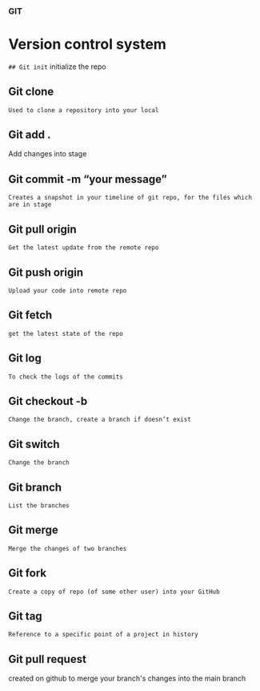 ### GIT

# Version control system

`## Git init`
	initialize the repo 

## Git clone <http-url>
	Used to clone a repository into your local 

## Git add .
  Add changes into stage
  
## Git commit -m “your message”
	Creates a snapshot in your timeline of git repo, for the files which are in stage

## Git pull origin <branchname>
	Get the latest update from the remote repo

## Git push origin <branchname>
	Upload your code into remote repo

## Git fetch
	get the latest state of the repo

## Git log
	To check the logs of the commits

## Git checkout -b <branchname>
	Change the branch, create a branch if doesn’t exist

## Git switch <branchname>
	Change the branch

## Git branch
	List the branches

## Git merge
	Merge the changes of two branches

## Git fork
	Create a copy of repo (of some other user) into your GitHub

## Git tag
	Reference to a specific point of a project in history

## Git pull request
  created on github to merge your branch's changes into the main branch
